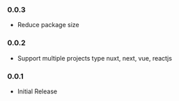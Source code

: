 ### 0.0.3
* Reduce package size

### 0.0.2
* Support multiple projects type nuxt, next, vue, reactjs

### 0.0.1
* Initial Release